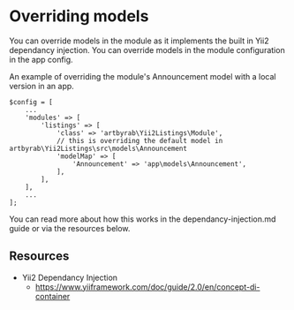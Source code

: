 # Overriding models

You can override models in the module as it implements the built in Yii2 dependancy injection. You can override models in the module configuration in the app config.

An example of overriding the module's Announcement model with a local version in an app.

```
$config = [
    ...
    'modules' => [
        'listings' => [
            'class' => 'artbyrab\Yii2Listings\Module',
            // this is overriding the default model in artbyrab\Yii2Listings\src\models\Announcement
            'modelMap' => [
                'Announcement' => 'app\models\Announcement',
            ],
        ],
    ],
    ...
];

```

You can read more about how this works in the dependancy-injection.md guide or via the resources below.

## Resources

* Yii2 Dependancy Injection 
    * https://www.yiiframework.com/doc/guide/2.0/en/concept-di-container